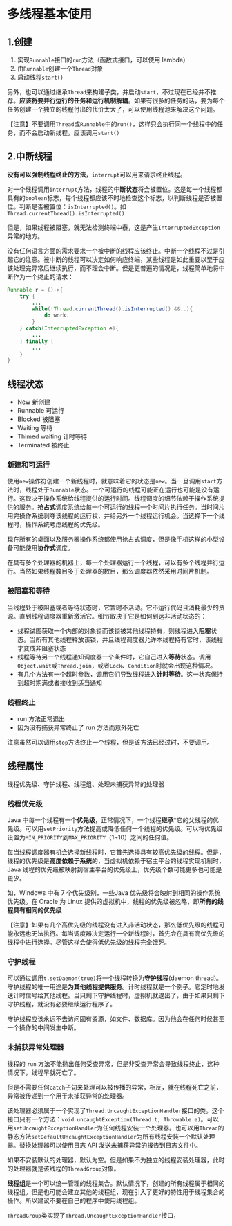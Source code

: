# 多线程基本使用

## 1.创建

1. 实现`Runnable`接口的`run`方法（函数式接口，可以使用 lambda）
2. 由`Runnable`创建一个`Thread`对象
3. 启动线程`start()`

另外，也可以通过继承`Thread`来构建子类，并启动`start`，不过现在已经并不推荐。**应该将要并行运行的任务和运行机制解耦**。如果有很多的任务的话，要为每个任务创建一个独立的线程付出的代价太大了，可以使用线程池来解决这个问题。

【注意】不要调用`Thread`或`Runnable`中的`run()`，这样只会执行同一个线程中的任务，而不会启动新线程。应该调用`start()`

## 2.中断线程

**没有可以强制线程终止的方法**，`interrupt`可以用来请求终止线程。

对一个线程调用`interrupt`方法，线程的**中断状态**将会被置位。这是每一个线程都具有的`boolean`标志，每个线程都应该不时地检查这个标志，以判断线程是否被置位。判断是否被置位：`isInterrupted()`。如`Thread.currentThread().isInterrupted()`

但是，如果线程被阻塞，就无法检测终端中泰，这是产生`InterruptedException`异常的地方。

没有任何语言方面的需求要求一个被中断的线程应该终止。中断一个线程不过是引起它的注意。被中断的线程可以决定如何响应终端，某些线程是如此重要以至于应该处理完异常后继续执行，而不理会中断。但是更普遍的情况是，线程简单地将中断作为一个终止的请求：
```java
Runnable r = ()->{
    try {
        ...
        while(!Thread.currentThread().isInterrupted() &&..){
            do work.
        }
    } catch(InterruptedException e){
        ...
    } finally {
        ...
    }
}
```

## 线程状态

- New 新创建
- Runnable 可运行
- Blocked 被阻塞
- Waiting 等待
- Thimed waiting 计时等待
- Terminated 被终止

### 新建和可运行

使用`new`操作符创建一个新线程时，就意味着它的状态是`new`。当一旦调用`start`方法时，线程处于`Runnable`状态。一个可运行的线程可能正在运行也可能是没有运行。这取决于操作系统给线程提供的运行时间。线程调度的细节依赖于操作系统提供的服务。**抢占式**调度系统给每一个可运行的线程一个时间片执行任务。当时间片用完操作系统剥夺该线程的运行权，并给另外一个线程运行机会。当选择下一个线程时，操作系统考虑线程的优先级。

现在所有的桌面以及服务器操作系统都使用抢占式调度，但是像手机这样的小型设备可能使用**协作式**调度。

在具有多个处理器的机器上，每一个处理器运行一个线程，可以有多个线程并行运行。当然如果线程数目多于处理器的数目，那么调度器依然采用时间片机制。

### 被阻塞和等待

当线程处于被阻塞或者等待状态时，它暂时不活动。它不运行代码且消耗最少的资源。直到线程调度器重新激活它。细节取决于它是如何到达非活动状态的：
- 线程试图获取一个内部的对象锁而该锁被其他线程持有，则线程进入**阻塞**状态。当所有其他线程释放该锁，并且线程调度器允许本线程持有它时，该线程才变成非阻塞状态
- 线程等待另一个线程通知调度器一个条件时，它自己进入**等待**状态。调用`Object.wait`或`Thread.join`，或者`Lock`、`Condition`时就会出现这种情况。
- 有几个方法有一个超时参数，调用它们导致线程进入**计时等待**。这一状态保持到超时期满或者接收到适当通知

### 线程终止

- run 方法正常退出
- 因为没有捕获异常终止了 run 方法而意外死亡

注意虽然可以调用`stop`方法终止一个线程，但是该方法已经过时，不要调用。

## 线程属性

线程优先级、守护线程、线程组、处理未捕获异常的处理器

### 线程优先级

Java 中每一个线程有一个**优先级**，正常情况下，一个线程**继承***它的父线程的优先级。可以用`setPriority`方法提高或降低任何一个线程的优先级。可以将优先级设置为`MIN_PRIORITY`到`MAX_PRIORITY`（1~10）之间的任何值。

每当线程调度器有机会选择新线程时，它首先选择具有较高优先级的线程。但是，线程的优先级是**高度依赖于系统**的，当虚拟机依赖于宿主平台的线程实现机制时，Java 线程的优先级被映射到宿主平台的优先级上，优先级个数可能更多也可能是更少。

如，Windows 中有 7 个优先级别，一些Java 优先级将会映射到相同的操作系统优先级。在 Oracle 为 Linux 提供的虚拟机中，线程的优先级被忽略，即**所有的线程具有相同的优先级**

【注意】如果有几个高优先级的线程没有进入非活动状态，那么低优先级的线程可能永远也无法执行。每当调度器决定运行一个新线程时，首先会在具有高优先级的线程中进行选择。尽管这样会使得低优先级的线程完全饿死。

### 守护线程

可以通过调用`t.setDaemon(true)`将一个线程转换为**守护线程**(daemon thread)。守护线程的唯一用途是**为其他线程提供服务**。计时线程就是一个例子。它定时地发送计时信号给其他线程。当只剩下守护线程时，虚拟机就退出了，由于如果只剩下守护线程，就没有必要继续运行程序了。

守护线程应该永远不去访问固有资源，如文件、数据库。因为他会在任何时候甚至一个操作的中间发生中断。

### 未捕获异常处理器

线程的 `run` 方法不能抛出任何受查异常，但是非受查异常会导致线程终止，这种情况下，线程早就死亡了。

但是不需要任何`catch`子句来处理可以被传播的异常，相反，就在线程死亡之前，异常被传递到一个用于未捕获异常的处理器。

该处理器必须属于一个实现了`Thread.UncaughtExceptionHandler`接口的类。这个接口只有一个方法：`void uncaughtException(Thread t, Throwable e)`。可以用`setUncaughtExceptionHandler`为任何线程安装一个处理器。也可以用`Thread`的静态方法`setDefaultUncaughtExceptionHandler`为所有线程安装一个默认处理器。替换处理器可以使用日志 API 发送未捕获异常的报告到日志文件中。

如果不安装默认的处理器，默认为空。但是如果不为独立的线程安装处理器，此时的处理器就是该线程的`ThreadGroup`对象。

**线程组**是一个可以统一管理的线程集合。默认情况下，创建的所有线程属于相同的线程组。但是也可能会建立其他的线程组，现在引入了更好的特性用于线程集合的操作。所以建议不要在自己的程序中使用线程组。

`ThreadGroup`类实现了`Thread.UncaughtExceptionHandler`接口，